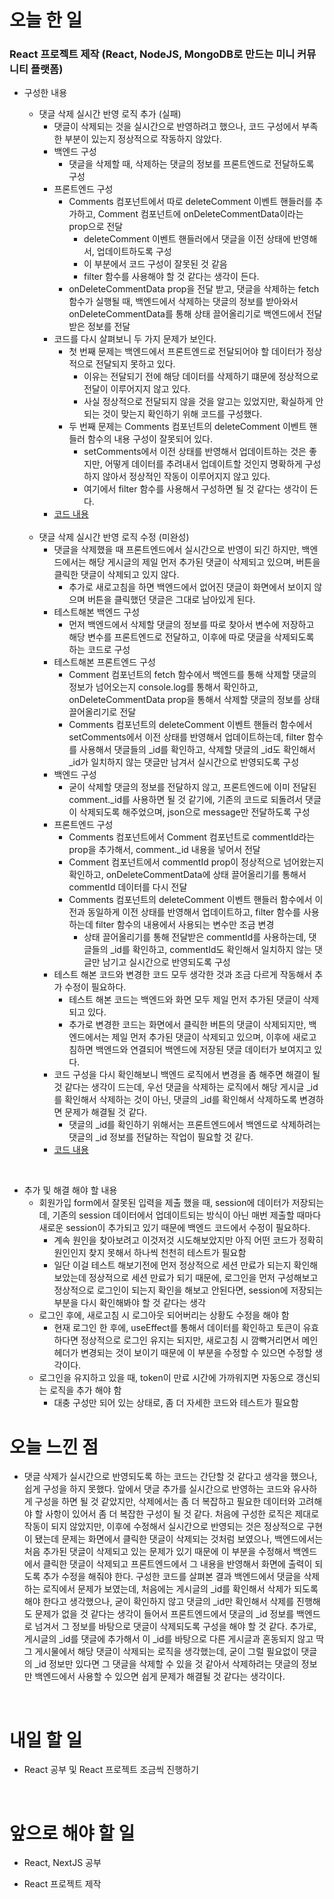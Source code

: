 # 오늘 한 일

### React 프로젝트 제작 (React, NodeJS, MongoDB로 만드는 미니 커뮤니티 플랫폼)

- 구성한 내용

  - 댓글 삭제 실시간 반영 로직 추가 (실패)
    - 댓글이 삭제되는 것을 실시간으로 반영하려고 했으나, 코드 구성에서 부족한 부분이 있는지 정상적으로 작동하지 않았다.
    - 백엔드 구성
      - 댓글을 삭제할 때, 삭제하는 댓글의 정보를 프론트엔드로 전달하도록 구성
    - 프론트엔드 구성
      - Comments 컴포넌트에서 따로 deleteComment 이벤트 핸들러를 추가하고, Comment 컴포넌트에 onDeleteCommentData이라는 prop으로 전달
        - deleteComment 이벤트 핸들러에서 댓글을 이전 상태에 반영해서, 업데이트하도록 구성
        - 이 부분에서 코드 구성이 잘못된 것 같음
        - filter 함수를 사용해야 할 것 같다는 생각이 든다.
      - onDeleteCommentData prop을 전달 받고, 댓글을 삭제하는 fetch 함수가 실행될 때, 백엔드에서 삭제하는 댓글의 정보를 받아와서 onDeleteCommentData를 통해 상태 끌어올리기로 백엔드에서 전달받은 정보를 전달
    - 코드를 다시 살펴보니 두 가지 문제가 보인다.
      - 첫 번째 문제는 백엔드에서 프론트엔드로 전달되어야 할 데이터가 정상적으로 전달되지 못하고 있다.
        - 이유는 전달되기 전에 해당 데이터를 삭제하기 떄문에 정상적으로 전달이 이루어지지 않고 있다.
        - 사실 정상적으로 전달되지 않을 것을 알고는 있었지만, 확실하게 안되는 것이 맞는지 확인하기 위해 코드를 구성했다.
      - 두 번째 문제는 Comments 컴포넌트의 deleteComment 이벤트 핸들러 함수의 내용 구성이 잘못되어 있다.
        - setComments에서 이전 상태를 반영해서 업데이트하는 것은 좋지만, 어떻게 데이터를 추려내서 업데이트할 것인지 명확하게 구성하지 않아서 정상적인 작동이 이루어지지 않고 있다.
        - 여기에서 filter 함수를 사용해서 구성하면 될 것 같다는 생각이 든다.
    - [코드 내용](https://github.com/jeongsangtae/mini-community-platform/commit/0765543c2d48fab4fd4db0ae3f0ec5fcbb9846f6)

  <br />

  - 댓글 삭제 실시간 반영 로직 수정 (미완성)
    - 댓글을 삭제했을 때 프론트엔드에서 실시간으로 반영이 되긴 하지만, 백엔드에서는 해당 게시글의 제일 먼저 추가된 댓글이 삭제되고 있으며, 버튼을 클릭한 댓글이 삭제되고 있지 않다.
      - 추가로 새로고침을 하면 백엔드에서 없어진 댓글이 화면에서 보이지 않으며 버튼을 클릭했던 댓글은 그대로 남아있게 된다.
    - 테스트해본 백엔드 구성
      - 먼저 백엔드에서 삭제할 댓글의 정보를 따로 찾아서 변수에 저장하고 해당 변수를 프론트엔드로 전달하고, 이후에 따로 댓글을 삭제되도록 하는 코드로 구성
    - 테스트해본 프론트엔드 구성
      - Comment 컴포넌트의 fetch 함수에서 백엔드를 통해 삭제할 댓글의 정보가 넘어오는지 console.log를 통해서 확인하고, onDeleteCommentData prop을 통해서 삭제할 댓글의 정보를 상태 끌어올리기로 전달
      - Comments 컴포넌트의 deleteComment 이벤트 핸들러 함수에서 setComments에서 이전 상태를 반영해서 업데이트하는데, filter 함수를 사용해서 댓글들의 \_id를 확인하고, 삭제할 댓글의 \_id도 확인해서 \_id가 일치하지 않는 댓글만 남겨서 실시간으로 반영되도록 구성
    - 백엔드 구성
      - 굳이 삭제할 댓글의 정보를 전달하지 않고, 프론트엔드에 이미 전달된 comment.\_id를 사용하면 될 것 같기에, 기존의 코드로 되돌려서 댓글이 삭제되도록 해주었으며, json으로 message만 전달하도록 구성
    - 프론트엔드 구성
      - Comments 컴포넌트에서 Comment 컴포넌트로 commentId라는 prop을 추가해서, comment.\_id 내용을 넣어서 전달
      - Comment 컴포넌트에서 commentId prop이 정상적으로 넘어왔는지 확인하고, onDeleteCommentData에 상태 끌어올리기를 통해서 commentId 데이터를 다시 전달
      - Comments 컴포넌트의 deleteComment 이벤트 핸들러 함수에서 이전과 동일하게 이전 상태를 반영해서 업데이트하고, filter 함수를 사용하는데 filter 함수의 내용에서 사용되는 변수만 조금 변경
        - 상태 끌어올리기를 통해 전달받은 commentId를 사용하는데, 댓글들의 \_id를 확인하고, commentId도 확인해서 일치하지 않는 댓글만 남기고 실시간으로 반영되도록 구성
    - 테스트 해본 코드와 변경한 코드 모두 생각한 것과 조금 다르게 작동해서 추가 수정이 필요하다.
      - 테스트 해본 코드는 백엔드와 화면 모두 제일 먼저 추가된 댓글이 삭제되고 있다.
      - 추가로 변경한 코드는 화면에서 클릭한 버튼의 댓글이 삭제되지만, 백엔드에서는 제일 먼저 추가된 댓글이 삭제되고 있으며, 이후에 새로고침하면 백엔드와 연결되어 백엔드에 저장된 댓글 데이터가 보여지고 있다.
    - 코드 구성을 다시 확인해보니 백엔드 로직에서 변경을 좀 해주면 해결이 될 것 같다는 생각이 드는데, 우선 댓글을 삭제하는 로직에서 해당 게시글 \_id를 확인해서 삭제하는 것이 아닌, 댓글의 \_id를 확인해서 삭제하도록 변경하면 문제가 해결될 것 같다.
      - 댓글의 \_id를 확인하기 위해서는 프론트엔드에서 백엔드로 삭제하려는 댓글의 \_id 정보를 전달하는 작업이 필요할 것 같다.
    - [코드 내용](https://github.com/jeongsangtae/mini-community-platform/commit/5b7da4bdfce5802caf39f2730a895c93c039509a)

<br />

- 추가 및 해결 해야 할 내용
  - 회원가입 form에서 잘못된 입력을 제출 했을 때, session에 데이터가 저장되는데, 기존의 session 데이터에서 업데이트되는 방식이 아닌 매번 제출할 때마다 새로운 session이 추가되고 있기 때문에 백엔드 코드에서 수정이 필요하다.
    - 계속 원인을 찾아보려고 이것저것 시도해보았지만 아직 어떤 코드가 정확히 원인인지 찾지 못해서 하나씩 천천히 테스트가 필요함
    - 일단 이걸 테스트 해보기전에 먼저 정상적으로 세션 만료가 되는지 확인해보았는데 정상적으로 세션 만료가 되기 때문에, 로그인을 먼저 구성해보고 정상적으로 로그인이 되는지 확인을 해보고 안된다면, session에 저장되는 부분을 다시 확인해봐야 할 것 같다는 생각
  - 로그인 후에, 새로고침 시 로그아웃 되어버리는 상황도 수정을 해야 함
    - 현재 로그인 한 후에, useEffect를 통해서 데이터를 확인하고 토큰이 유효하다면 정상적으로 로그인 유지는 되지만, 새로고침 시 깜빡거리면서 메인헤더가 변경되는 것이 보이기 때문에 이 부분을 수정할 수 있으면 수정할 생각이다.
  - 로그인을 유지하고 있을 때, token이 만료 시간에 가까워지면 자동으로 갱신되는 로직을 추가 해야 함
    - 대충 구성만 되어 있는 상태로, 좀 더 자세한 코드와 테스트가 필요함

# 오늘 느낀 점

- 댓글 삭제가 실시간으로 반영되도록 하는 코드는 간단할 것 같다고 생각을 했으나, 쉽게 구성을 하지 못했다. 앞에서 댓글 추가를 실시간으로 반영하는 코드와 유사하게 구성을 하면 될 것 같았지만, 삭제에서는 좀 더 복잡하고 필요한 데이터와 고려해야 할 사항이 있어서 좀 더 복잡한 구성이 될 것 같다. 처음에 구성한 로직은 제대로 작동이 되지 않았지만, 이후에 수정해서 실시간으로 반영되는 것은 정상적으로 구현이 됐는데 문제는 화면에서 클릭한 댓글이 삭제되는 것처럼 보였으나, 백엔드에서는 처음 추가된 댓글이 삭제되고 있는 문제가 있기 때문에 이 부분을 수정해서 백엔드에서 클릭한 댓글이 삭제되고 프론트엔드에서 그 내용을 반영해서 화면에 출력이 되도록 추가 수정을 해줘야 한다. 구성한 코드를 살펴본 결과 백엔드에서 댓글을 삭제하는 로직에서 문제가 보였는데, 처음에는 게시글의 \_id를 확인해서 삭제가 되도록 해야 한다고 생각했으나, 굳이 확인하지 않고 댓글의 \_id만 확인해서 삭제를 진행해도 문제가 없을 것 같다는 생각이 들어서 프론트엔드에서 댓글의 \_id 정보를 백엔드로 넘겨서 그 정보를 바탕으로 댓글이 삭제되도록 구성을 해야 할 것 같다. 추가로, 게시글의 \_id를 댓글에 추가해서 이 \_id를 바탕으로 다른 게시글과 혼동되지 않고 딱 그 게시물에서 해당 댓글이 삭제되는 로직을 생각했는데, 굳이 그럴 필요없이 댓글의 \_id 정보만 있다면 그 댓글을 삭제할 수 있을 것 같아서 삭제하려는 댓글의 정보만 백엔드에서 사용할 수 있으면 쉽게 문제가 해결될 것 같다는 생각이다.

<br />

# 내일 할 일

- React 공부 및 React 프로젝트 조금씩 진행하기

<br />

# 앞으로 해야 할 일

- React, NextJS 공부

- React 프로젝트 제작
